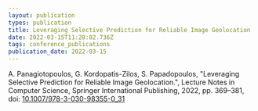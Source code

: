```yaml
---
layout: publication
types: publication
title: Leveraging Selective Prediction for Reliable Image Geolocation
date: 2022-03-15T11:28:02.736Z
tags: conference_publications
publication_date: 2022-03-15
---
```

A. Panagiotopoulos, G. Kordopatis-Zilos, S. Papadopoulos, "Leveraging Selective Prediction for Reliable Image Geolocation.", Lecture Notes in Computer Science, Springer International Publishing, 2022, pp. 369–381, doi: [10.1007/978-3-030-98355-0_31](https://link.springer.com/chapter/10.1007/978-3-030-98355-0_31)